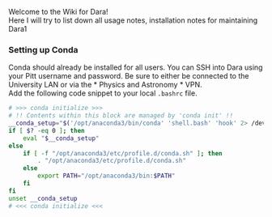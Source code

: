 Welcome to the Wiki for Dara!  
Here I will try to list down all usage notes, installation notes for maintaining Dara1

### Setting up Conda

Conda should already be installed for all users. You can SSH into Dara using your Pitt username and password. Be sure to either be connected to the University LAN or via the * Physics and Astronomy * VPN.  
Add the following code snippet to your local `.bashrc` file.   

```bash
# >>> conda initialize >>>
# !! Contents within this block are managed by 'conda init' !!
__conda_setup="$('/opt/anaconda3/bin/conda' 'shell.bash' 'hook' 2> /dev/null)"
if [ $? -eq 0 ]; then
    eval "$__conda_setup"
else
    if [ -f "/opt/anaconda3/etc/profile.d/conda.sh" ]; then
        . "/opt/anaconda3/etc/profile.d/conda.sh"
    else
        export PATH="/opt/anaconda3/bin:$PATH"
    fi
fi
unset __conda_setup
# <<< conda initialize <<<
```
